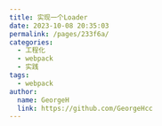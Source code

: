 ```yaml
---
title: 实现一个Loader
date: 2023-10-08 20:35:03
permalink: /pages/233f6a/
categories:
  - 工程化
  - webpack
  - 实践
tags:
  - webpack
author: 
  name: GeorgeH
  link: https://github.com/GeorgeHcc
---
```


